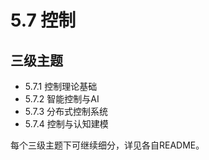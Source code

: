 # 5.7 控制

## 三级主题

- 5.7.1 控制理论基础
- 5.7.2 智能控制与AI
- 5.7.3 分布式控制系统
- 5.7.4 控制与认知建模

每个三级主题下可继续细分，详见各自README。 